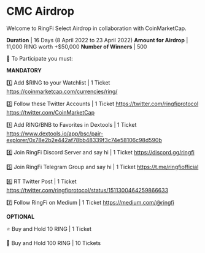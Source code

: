 # CMC Airdrop

Welcome to RingFi Select Airdrop in collaboration with CoinMarketCap.

**Duration** | 16 Days (8 April 2022 to 23 April 2022) **Amount for Airdrop** | 11,000 RING worth +$50,000 **Number of Winners** | 500

🎉 To Participate you must:

**MANDATORY**

1️⃣ Add $RING to your Watchlist | 1 Ticket https://coinmarketcap.com/currencies/ring/

2️⃣ Follow these Twitter Accounts | 1 Ticket https://twitter.com/ringfiprotocol https://twitter.com/CoinMarketCap

3️⃣ Add RING/BNB to Favorites in Dextools | 1 Ticket https://www.dextools.io/app/bsc/pair-explorer/0x78e2b2e442af78bb48339f3c74e58106c98d590b

4️⃣ Join RingFi Discord Server and say hi | 1 Ticket https://discord.gg/ringfi

5️⃣ Join RingFi Telegram Group and say hi | 1 Ticket https://t.me/ringfiofficial

6️⃣ RT Twitter Post | 1 Ticket https://twitter.com/ringfiprotocol/status/1511300464259866633

7️⃣ Follow RingFi on Medium | 1 Ticket https://medium.com/@ringfi

**OPTIONAL**

⭐️ Buy and Hold 10 RING | 1 Ticket

🌟 Buy and Hold 100 RING | 10 Tickets
